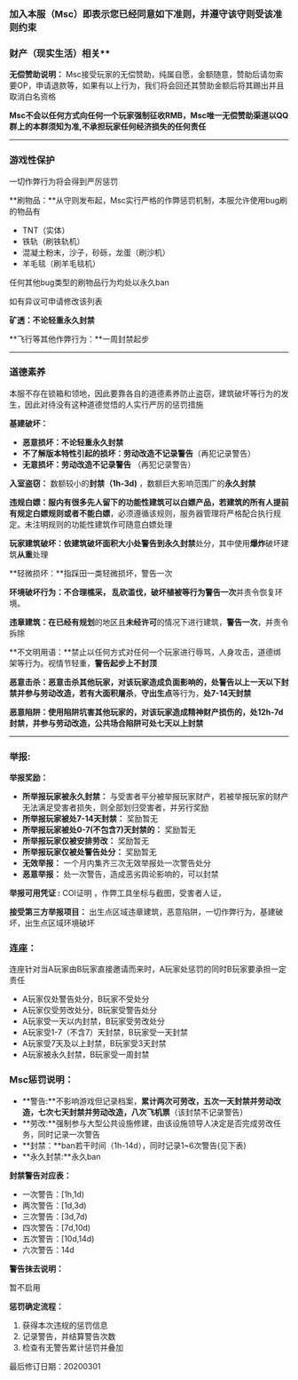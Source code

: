 

### 加入本服（Msc）即表示您已经同意如下准则，并遵守该守则受该准则约束



### 财产（现实生活）相关**

**无偿赞助说明：** Msc接受玩家的无偿赞助，纯属自愿，金额随意，赞助后请勿索要OP，申请退款等，如果有以上行为，我们将会回还其赞助金额后将其踢出并且取消白名资格

**Msc不会以任何方式向任何一个玩家强制征收RMB，Msc唯一无偿赞助渠道以QQ群上的本群须知为准,不承担玩家任何经济损失的任何责任**

------

### **游戏性保护**

一切作弊行为将会得到严厉惩罚

**刷物品：**从守则发布起，Msc实行严格的作弊惩罚机制，本服允许使用bug刷的物品有

- TNT（实体）
- 铁轨（刷铁轨机）
- 混凝土粉末，沙子，砂砾，龙蛋（刷沙机）
- 羊毛毯（刷羊毛毯机）

任何其他bug类型的刷物品行为均处以永久ban

如有异议可申请修改该列表

**矿透：**不论轻重**永久封禁**

**飞行等其他作弊行为：**一周封禁起步

------

### **道德素养**

本服不存在锁箱和领地，因此要靠各自的道德素养防止盗窃，建筑破坏等行为的发生，因此对待没有这种道德觉悟的人实行严厉的惩罚措施

**基建破坏：**

- **恶意损坏：不论轻重永久封禁**
- **不了解版本特性引起的损坏：劳动改造不记录警告**（再犯记录警告）
- **无意损坏：劳动改造不记录警告** （再犯记录警告）

**入室盗窃：** 数额较小的**封禁（1h-3d)** ，数额巨大影响范围广的**永久封禁**

**违规白嫖：**服内有很多先人留下的功能性建筑可以白嫖产品，**若**建筑的所有人**提前有规定白嫖规则或者不能白嫖**，必须遵循该规则，服务器管理将严格配合执行规定。未注明规则的功能性建筑作可随意白嫖处理

**玩家建筑破坏：**依建筑破坏面积大小处**警告到永久封禁**处分，其中使用**爆炸**破坏建筑**从重**处理

**轻微损坏：**指踩田一类轻微损坏，警告一次

**环境破坏行为：**不合理樵采， 乱砍滥伐，破坏植被等行为**警告一次**并责令恢复环境。

**违章建筑：**在**已经有规划**的地区且**未经许可**的情况下进行建筑，**警告一次**，并责令拆除

**不文明用语：**禁止以任何方式对任何一个玩家进行辱骂，人身攻击，道德绑架等行为。视情节轻重，**警告起步上不封顶**

**恶意击杀：**恶意击杀其他玩家，对该玩家造成负面影响的，**处警告以上一天以下封禁并参与劳动改造**，若有**大面积屠杀**，**守出生点**等行为，**处7-14天封禁**

**恶意陷阱：**使用陷阱坑害其他玩家的，对该玩家造成精神财产损伤的，**处12h-7d封禁，并参与劳动改造**，公共场合陷阱可处**七天以上封禁**

------

### **举报**:

**举报奖励：**

- **所举报玩家被永久封禁：** 与受害者平分被举报玩家财产，若被举报玩家的财产无法满足受害者损失，则全部划归受害者，并另行奖励
- **所举报玩家被处7-14天封禁：** 奖励暂无
- **所举报玩家被处0-7(不包含7)天封禁的：** 奖励暂无
- **所举报玩家仅被安排劳改：** 奖励暂无
- **所举报玩家仅被处警告处分：** 奖励暂无
- **无效举报：** 一个月内集齐三次无效举报处一次警告处分
- **恶意举报：** 处一次警告，造成恶劣舆论影响的，可以封禁

**举报可用凭证 :** COI证明 ，作弊工具坐标与截图，受害者人证，

**接受第三方举报项目：** 出生点区域违章建筑，恶意陷阱，一切作弊行为，基建破坏，出生点区域环境破坏

### **连座**：

连座针对当A玩家由B玩家直接邀请而来时，A玩家处惩罚的同时B玩家要承担一定责任

- A玩家仅处警告处分，B玩家不受处分
- A玩家仅受劳改处分，B玩家受警告处分
- A玩家受一天以内封禁，B玩家受劳改处分
- A玩家受1-7（不含7）天封禁，B玩家受一天封禁
- A玩家受7天及以上封禁，B玩家受3天封禁
- A玩家被永久封禁，B玩家受一周封禁

### **Msc惩罚说明：**

- **警告:**不影响游戏但记录档案，**累计两次可劳改，五次一天封禁并劳动改造，七次七天封禁并劳动改造，八次飞机票**（该封禁不记录警告）
- **劳改:**强制参与大型公共设施修建，由该设施领导人决定是否完成劳改任务，同时记录一次警告
- **封禁：**ban若干时间（1h-14d），同时记录1~6次警告(见下表)
- **永久封禁:**永久ban

**封禁警告对应表：**

- 一次警告：[1h,1d)
- 两次警告：[1d,3d)
- 三次警告：[3d,7d)
- 四次警告：[7d,10d)
- 五次警告：[10d,14d)
- 六次警告：14d

**警告抹去说明：**

暂不启用

**惩罚确定流程：**

1. 获得本次违规的惩罚信息
2. 记录警告，并结算警告次数
3. 检查有无警告累计惩罚并叠加

最后修订日期：20200301